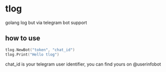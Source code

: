 # tlog
golang log but via telegram bot support

## how to use
```go
tlog.NewBot("token", "chat_id")
tlog.Print("Hello tlog")
```
chat_id is your telegram user identifier, you can find yours on @userinfobot
